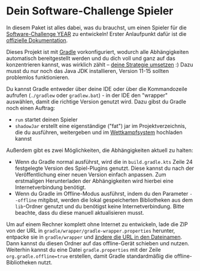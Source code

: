 # Dein Software-Challenge Spieler

In diesem Paket ist alles dabei, was du brauchst,
um einen Spieler für die [Software-Challenge YEAR](https://software-challenge.de) zu entwickeln!
Erster Anlaufpunkt dafür ist die
[offizielle Dokumentation](https://docs.software-challenge.de).

Dieses Projekt ist mit [Gradle](https://gradle.org) vorkonfiguriert,
wodurch alle Abhängigkeiten automatisch bereitgestellt werden
und du dich voll und ganz auf das konzentrieren kannst,
was wirklich zählt –
[deine Strategie umsetzen](https://docs.software-challenge.de/entwicklung/simpleclient-erweitern) :)
Dazu musst du nur noch das Java JDK installieren,
Version 11-15 sollten problemlos funktionieren.

Du kannst Gradle entweder über deine IDE oder über die Kommandozeile aufrufen (`./gradlew` oder `gradlew.bat`) -
in der IDE den "wrapper" auswählen, damit die richtige Version genutzt wird.
Dazu gibst du Gradle noch einen Auftrag:
- `run` startet deinen Spieler
- `shadowJar` erstellt eine eigenständige ("fat") jar im Projektverzeichnis,
  die du ausführen, weitergeben
  und im [Wettkampfsystem](https://contest.software-challenge.de) hochladen kannst

Außerdem gibt es zwei Möglichkeiten, die Abhängigkeiten aktuell zu halten:
- Wenn du Gradle normal ausführst, wird die in `build.gradle.kts` Zeile 24
  festgelegte Version des Spiel-Plugins genutzt.
  Diese kannst du nach der Veröffentlichung einer neuen Version einfach anpassen.
  Zum erstmaligen Herunterladen der Abhängigkeiten
  wird hierbei eine Internetverbindung benötigt.
- Wenn du Gradle im Offline-Modus ausführst,
  indem du den Parameter `--offline` mitgibst,
  werden die lokal gespeicherten Bibliotheken aus dem `lib`-Ordner genutzt
  und du benötigst keine Internetverbindung.
  Bitte beachte, dass du diese manuell aktualisieren musst.

Um auf einem Rechner komplett ohne Internet zu entwickeln,
lade die ZIP von der URL in `gradle/wrapper/gradle-wrapper.properties` herunter,
entpacke sie in `gradle/wrapper` und 
[ändere die URL in den Dateinamen](https://stackoverflow.com/questions/22896569/how-to-use-gradle-zip-in-local-system-without-downloading-when-using-gradle-wrap/22898473#22898473).
Dann kannst du diesen Ordner auf das offline-Gerät schieben und nutzen.
Weiterhin kannst du eine Datei `gradle.properties` mit der Zeile `org.gradle.offline=true` erstellen, 
damit Gradle standardmäßig die offline-Bibliotheken nutzt.